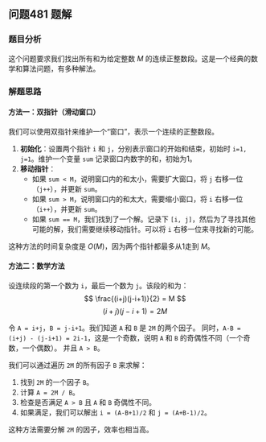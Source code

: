 ## 问题481 题解

### 题目分析

这个问题要求我们找出所有和为给定整数 $M$ 的连续正整数段。这是一个经典的数学和算法问题，有多种解法。

### 解题思路

#### 方法一：双指针（滑动窗口）

我们可以使用双指针来维护一个“窗口”，表示一个连续的正整数段。

1.  **初始化**：设置两个指针 `i` 和 `j`，分别表示窗口的开始和结束，初始时 `i=1, j=1`。维护一个变量 `sum` 记录窗口内数字的和，初始为1。
2.  **移动指针**：
    -   如果 `sum < M`，说明窗口内的和太小，需要扩大窗口，将 `j` 右移一位（`j++`），并更新 `sum`。
    -   如果 `sum > M`，说明窗口内的和太大，需要缩小窗口，将 `i` 右移一位（`i++`），并更新 `sum`。
    -   如果 `sum == M`，我们找到了一个解。记录下 `[i, j]`，然后为了寻找其他可能的解，我们需要继续移动指针。可以将 `i` 右移一位来寻找新的可能。

这种方法的时间复杂度是 $O(M)$，因为两个指针都最多从1走到 $M$。

#### 方法二：数学方法

设连续段的第一个数为 `i`，最后一个数为 `j`。该段的和为：
$$ \frac{(i+j)(j-i+1)}{2} = M $$
$$(i+j)(j-i+1) = 2M$$

令 `A = i+j`，`B = j-i+1`。我们知道 `A` 和 `B` 是 `2M` 的两个因子。
同时，`A-B = (i+j) - (j-i+1) = 2i-1`，这是一个奇数，说明 `A` 和 `B` 的奇偶性不同（一个奇数，一个偶数）。
并且 `A > B`。

我们可以通过遍历 `2M` 的所有因子 `B` 来求解：
1.  找到 `2M` 的一个因子 `B`。
2.  计算 `A = 2M / B`。
3.  检查是否满足 `A > B` 且 `A` 和 `B` 奇偶性不同。
4.  如果满足，我们可以解出 `i = (A-B+1)/2` 和 `j = (A+B-1)/2`。

这种方法需要分解 `2M` 的因子，效率也相当高。
